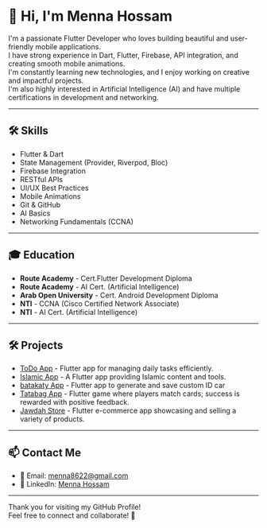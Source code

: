 # 👋 Hi, I'm Menna Hossam

I'm a passionate Flutter Developer who loves building beautiful and user-friendly mobile applications.  
I have strong experience in Dart, Flutter, Firebase, API integration, and creating smooth mobile animations.  
I'm constantly learning new technologies, and I enjoy working on creative and impactful projects.  
I'm also highly interested in Artificial Intelligence (AI) and have multiple certifications in development and networking.

---

## 🛠️ Skills
- Flutter & Dart
- State Management (Provider, Riverpod, Bloc)
- Firebase Integration
- RESTful APIs
- UI/UX Best Practices
- Mobile Animations
- Git & GitHub
- AI Basics
- Networking Fundamentals (CCNA)

---

## 🎓 Education
- **Route Academy** - Cert.Flutter Development Diploma
- **Route Academy** - AI Cert. (Artificial Intelligence)
- **Arab Open University** - Cert. Android Development Diploma
- **NTI** - CCNA (Cisco Certified Network Associate)
- **NTI** - AI Cert. (Artificial Intelligence)

---

## 🛠️ Projects
- [ToDo App](https://github.com/01090568252/todo-app) - Flutter app for managing daily tasks efficiently.
- [Islamic App](https://github.com/01090568252/islamic-app) - A Flutter app providing Islamic content and tools.
- [batakaty App](https://github.com/01090568252/batakaty) - Flutter app to generate and save custom ID car
- [Tatabag App](https://github.com/01090568252/tatabag_app) - Flutter game where players match cards; success is rewarded with positive feedback.
- [Jawdah Store](https://github.com/01090568252/jawdah_store) - Flutter e-commerce app showcasing and selling a variety of products.

---

## 📫 Contact Me
- 📧 Email: menna8622@gmail.com
- 💼 LinkedIn: [Menna Hossam](https://www.linkedin.com/in/menna-hossam-008a41256/)

---

Thank you for visiting my GitHub Profile!  
Feel free to connect and collaborate! 🚀

